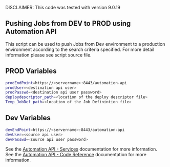 DISCLAIMER: This code was tested with version 9.0.19

## Pushing Jobs from DEV to PROD using Automation API

This script can be used to push Jobs from Dev environment to a production environment according to the search criteria specified. For more detail information please see script source file.

## PROD Variables

```bash
prodEndPoint=https://<servername>:8443/automation-api
prodUser=<destination api user> 
prodPasswd=<destination api user password>
deploydescriptor_path=<location of the deploy descriptor file>
Temp_JobDef_path=<location of the Job Definintion file>
```
## Dev Variables

```bash
devEndPoint=https://<servername>:8443/automation-api
devUser=<source api user> 
devPasswd=<source api user password>
```

See the [Automation API - Services](https://docs.bmc.com/docs/display/public/workloadautomation/Control-M+Automation+API+-+Services) documentation for more information.  
See the [Automation API - Code Reference](https://docs.bmc.com/docs/display/public/workloadautomation/Control-M+Automation+API+-+Code+Reference) documentation for more information.